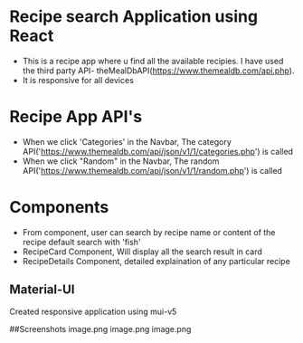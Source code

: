 # Recipe search Application using React
- This is a recipe app where u find all the available recipies. I have used the third party API- theMealDbAPI(https://www.themealdb.com/api.php). 
- It is responsive for all devices

# Recipe App API's
- When we click 'Categories' in the Navbar, The category API('https://www.themealdb.com/api/json/v1/1/categories.php') is called
- When we click "Random" in the Navbar, The random API('https://www.themealdb.com/api/json/v1/1/random.php') is called

# Components
- From component, user can search by recipe name or content of the recipe default search with 'fish'
- RecipeCard Component, Will display all the search result in card
- RecipeDetails Component, detailed explaination of any particular recipe 

## Material-UI 

Created responsive application using mui-v5

##Screenshots
image.png
image.png
image.png

